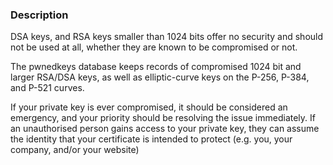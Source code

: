 ### Description

DSA keys, and RSA keys smaller than 1024 bits offer no security and should not be used at all, whether they are known to be compromised or not.

The pwnedkeys database keeps records of compromised 1024 bit and larger RSA/DSA keys, as well as elliptic-curve keys on the P-256, P-384, and P-521 curves.

If your private key is ever compromised, it should be considered an emergency, and your priority should be resolving the issue immediately. If an unauthorised person gains access to your private key, they can assume the identity that your certificate is intended to protect (e.g. you, your company, and/or your website)

